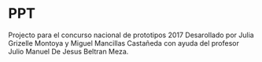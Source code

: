 # PPT
Projecto para el concurso nacional de prototipos 2017
Desarollado por Julia Grizelle Montoya y Miguel Mancillas Castañeda con ayuda del profesor Julio Manuel De Jesus Beltran Meza.
